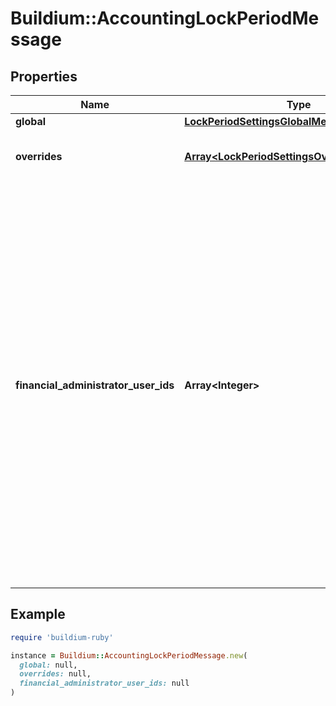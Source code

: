 # Buildium::AccountingLockPeriodMessage

## Properties

| Name | Type | Description | Notes |
| ---- | ---- | ----------- | ----- |
| **global** | [**LockPeriodSettingsGlobalMessage**](LockPeriodSettingsGlobalMessage.md) |  | [optional] |
| **overrides** | [**Array&lt;LockPeriodSettingsOverridesMessage&gt;**](LockPeriodSettingsOverridesMessage.md) | Settings overrides for specific properties. | [optional] |
| **financial_administrator_user_ids** | **Array&lt;Integer&gt;** | A collection of identifiers for users that have been designated financial administrators. These users will have permission to add, edit, and delete transactions during a locked period. This won&#39;t conflict with any property-level permissions for this account. By default, account administrators have permission to add, edit, and delete transactions within a locked period. | [optional] |

## Example

```ruby
require 'buildium-ruby'

instance = Buildium::AccountingLockPeriodMessage.new(
  global: null,
  overrides: null,
  financial_administrator_user_ids: null
)
```

